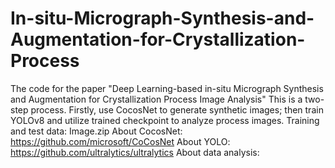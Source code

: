 # In-situ-Micrograph-Synthesis-and-Augmentation-for-Crystallization-Process
The code for the paper "Deep Learning-based in-situ Micrograph Synthesis and Augmentation for  Crystallization Process Image Analysis"
This is a two-step process. Firstly, use CocosNet to generate synthetic images; then train YOLOv8 and utilize trained checkpoint to analyze process images.
Training and test data: Image.zip
About CocosNet: https://github.com/microsoft/CoCosNet
About YOLO: https://github.com/ultralytics/ultralytics
About data analysis: 
